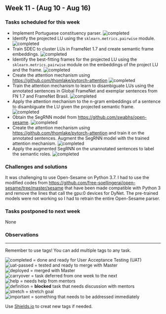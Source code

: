 ## Week 11 - (Aug 10 - Aug 16) 

### Tasks scheduled for this week

- Implement Portuguese constituency parser. ![completed](https://img.shields.io/static/v1?label=&message=completed&color=green)
- Identify the projected LU using the `sklearn.metrics.pairwise` module. ![completed](https://img.shields.io/static/v1?label=&message=completed&color=green)
- Train SDEC to cluster LUs in FrameNet 1.7 and create semantic frame embeddings. ![completed](https://img.shields.io/static/v1?label=&message=completed&color=green)
- Identify the best-fitting frames for the projected LU using the `sklearn.metrics.pairwise` module on the embeddings of the project LU and the frame. ![completed](https://img.shields.io/static/v1?label=&message=completed&color=green)
- Create the attention mechanism using https://github.com/thomlake/pytorch-attention ![completed](https://img.shields.io/static/v1?label=&message=completed&color=green)
- Train the attention mechanism to learn to disambiguate LUs using the annotated sentences in Global FrameNet and exemplar sentences from FN 1.7 and FrameNet Brasil. ![completed](https://img.shields.io/static/v1?label=&message=completed&color=green)
- Apply the attention mechanism to the n-gram embeddings of a sentence to disambiguate the LU given the projected semantic frame. ![completed](https://img.shields.io/static/v1?label=&message=completed&color=green)
- Obtain the SegRNN model from https://github.com/swabhs/open-sesame. ![completed](https://img.shields.io/static/v1?label=&message=completed&color=green)
- Create the attention mechanism using https://github.com/thomlake/pytorch-attention and train it on the annotated sentences. Augment the SegRNN model with the trained attention mechanism. ![completed](https://img.shields.io/static/v1?label=&message=completed&color=green)
- Apply the augmented SegRNN on the unannotated sentences to label the semantic roles. ![completed](https://img.shields.io/static/v1?label=&message=completed&color=green)


### Challenges and solutions
It was challenging to use Open-Sesame on Python 3.7. I had to use the modified codes from https://github.com/free-soellingeraj/open-sesame/tree/master/sesame that have been made compatible with Python 3 and remove the lines that call the gpu:0 devices for DyNet. The pre-trained models were not working so I had to retrain the entire Open-Sesame parser.

### Tasks postponed to next week
None

### Observations

---
Remember to use tags! You can add multiple tags to any task.

![completed](https://img.shields.io/static/v1?label=&message=completed&color=green) = done and ready for User Acceptance Testing (UAT)<br>
![uat-passed](https://img.shields.io/static/v1?label=UAT&message=passed&color=success) = tested and ready to merge with Master<br>
![deployed](https://img.shields.io/static/v1?label=&message=deployed&color=success) = merged with Master<br>
![carryover](https://img.shields.io/static/v1?label=&message=carryover&color=yellow) = task deferred from one week to the next<br>
![help](https://img.shields.io/static/v1?label=&message=need_help&color=blue) = needs help from mentors<br>
![definition](https://img.shields.io/static/v1?label=&message=needs_definition&color=orange) = **blocked** task that needs discussion with mentors<br>
![stretch](https://img.shields.io/static/v1?label=&message=stretch&color=orange) = stretch goal <br>
![important](https://img.shields.io/static/v1?label=&message=important&color=red) = something that needs to be addressed immediately<br>


Use [Shields.io](https://shields.io) to creat new tags if needed.

